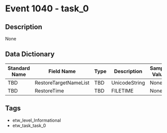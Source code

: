 # Event 1040 - task_0

## Description
None

## Data Dictionary
|Standard Name|Field Name|Type|Description|Sample Value|
|---|---|---|---|---|
|TBD|RestoreTargetNameList|TBD|UnicodeString|None|None|
|TBD|RestoreTime|TBD|FILETIME|None|None|

## Tags
* etw_level_Informational
* etw_task_task_0